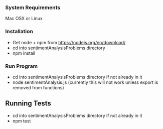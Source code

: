 ### System Requirements
Mac OSX or Linux

### Installation
- Get node + npm from https://nodejs.org/en/download/
- cd into sentimentAnalysisProblems directory
- npm install

### Run Program
- cd into sentimentAnalysisProblems directory if not already in it
- node sentimentAnalysis.js (currently this will not work unless export is removed from functions)

## Running Tests
- cd into sentimentAnalysisProblems directory if not already in it
- npm test
